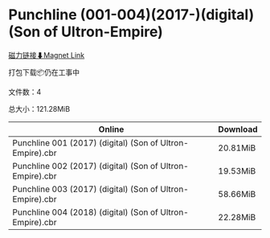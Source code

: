 # Punchline (001-004)(2017-)(digital)(Son of Ultron-Empire)

[磁力链接⬇Magnet Link](magnet:?xt=urn:btih:32d67b54913ec4fc0d840661ee4bdea4a1248817&dn=Punchline%20%28001-004%29%282017-%29%28digital%29%28Son%20of%20Ultron-Empire%29)

打包下载📦仍在工事中

文件数：4

总大小：121.28MiB

Online | Download
--- | ---
Punchline 001 (2017) (digital) (Son of Ultron-Empire).cbr | 20.81MiB
Punchline 002 (2017) (digital) (Son of Ultron-Empire).cbr | 19.53MiB
Punchline 003 (2017) (digital) (Son of Ultron-Empire).cbr | 58.66MiB
Punchline 004 (2018) (digital) (Son of Ultron-Empire).cbr | 22.28MiB